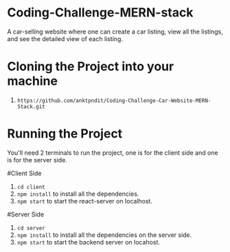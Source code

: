 # Coding-Challenge-MERN-stack
A car-selling website where one can create a car listing, view all the listings, and see the detailed view of each listing.


# Cloning the Project into your machine
1. ```https://github.com/anktpndit/Coding-Challenge-Car-Website-MERN-Stack.git```

# Running the Project

You'll need 2 terminals to run the project, one is for the client side and one is for the server side.

#Client Side
1. ```cd client``` 
2. ```npm install``` to install all the dependencies.
3. ```npm start``` to start the react-server on localhost.

#Server Side
1. ```cd server```
2. ```npm install``` to install all the dependencies on the server side.
3. ```npm start``` to start the backend server on locahost.

